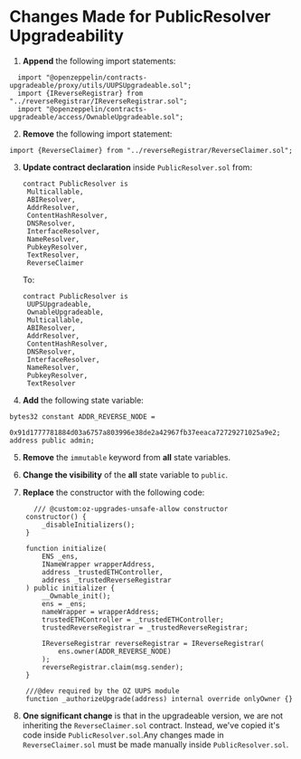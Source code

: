 # Changes Made for PublicResolver Upgradeability

1. **Append** the following import statements:

```solidity
  import "@openzeppelin/contracts-upgradeable/proxy/utils/UUPSUpgradeable.sol";
  import {IReverseRegistrar} from "../reverseRegistrar/IReverseRegistrar.sol";
  import "@openzeppelin/contracts-upgradeable/access/OwnableUpgradeable.sol";
```

2. **Remove** the following import statement:

```solidity
import {ReverseClaimer} from "../reverseRegistrar/ReverseClaimer.sol";
```

3. **Update contract declaration** inside `PublicResolver.sol` from:

   ```solidity
   contract PublicResolver is
    Multicallable,
    ABIResolver,
    AddrResolver,
    ContentHashResolver,
    DNSResolver,
    InterfaceResolver,
    NameResolver,
    PubkeyResolver,
    TextResolver,
    ReverseClaimer
   ```

   To:

   ```solidity
   contract PublicResolver is
    UUPSUpgradeable,
    OwnableUpgradeable,
    Multicallable,
    ABIResolver,
    AddrResolver,
    ContentHashResolver,
    DNSResolver,
    InterfaceResolver,
    NameResolver,
    PubkeyResolver,
    TextResolver
   ```

4. **Add** the following state variable:

```solidity
bytes32 constant ADDR_REVERSE_NODE =
    0x91d1777781884d03a6757a803996e38de2a42967fb37eeaca72729271025a9e2;
address public admin;
```

5. **Remove** the `immutable` keyword from **all** state variables.

6. **Change the visibility** of the **all** state variable to `public`.

7. **Replace** the constructor with the following code:

```solidity
      /// @custom:oz-upgrades-unsafe-allow constructor
    constructor() {
        _disableInitializers();
    }

    function initialize(
        ENS _ens,
        INameWrapper wrapperAddress,
        address _trustedETHController,
        address _trustedReverseRegistrar
    ) public initializer {
        __Ownable_init();
        ens = _ens;
        nameWrapper = wrapperAddress;
        trustedETHController = _trustedETHController;
        trustedReverseRegistrar = _trustedReverseRegistrar;

        IReverseRegistrar reverseRegistrar = IReverseRegistrar(
            ens.owner(ADDR_REVERSE_NODE)
        );
        reverseRegistrar.claim(msg.sender);
    }

    ///@dev required by the OZ UUPS module
    function _authorizeUpgrade(address) internal override onlyOwner {}
```

8. **One significant change** is that in the upgradeable version, we are not inheriting the `ReverseClaimer.sol` contract. Instead, we've copied it's code inside `PublicResolver.sol`.Any changes made in `ReverseClaimer.sol` must be made manually inside `PublicResolver.sol`.
